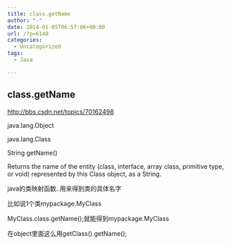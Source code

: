 ```yaml
---
title: class.getName
author: "-"
date: 2014-01-05T06:57:06+00:00
url: /?p=6140
categories:
  - Uncategorized
tags:
  - Java

---
```

## class.getName
<http://bbs.csdn.net/topics/70162498>

java.lang.Object
  
java.lang.Class

String getName()
  
Returns the name of the entity (class, interface, array class, primitive type, or void) represented by this Class object, as a String.


java的类映射函数..用来得到类的具体名字

比如说1个类mypackage.MyClass

MyClass.class.getName();就能得到mypackage.MyClass

在object里面这么用getClass().getName();